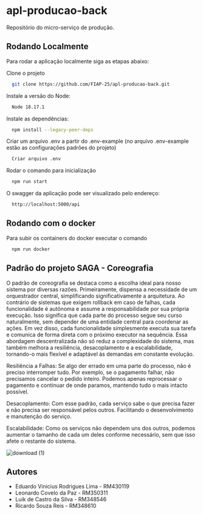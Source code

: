 # apl-producao-back

Repositório do micro-serviço de produção.

## Rodando Localmente

Para rodar a aplicação localmente siga as etapas abaixo:

Clone o projeto

```bash
  git clone https://github.com/FIAP-25/apl-producao-back.git
```

Instale a versão do Node:

```bash
  Node 18.17.1
```

Instale as dependências:

```bash
  npm install --legacy-peer-deps
```

Criar um arquivo .env a partir do .env-example (no arquivo .env-example estão as configurações padrões do projeto)

```bash
  Criar arquivo .env
```

Rodar o comando para inicialização

```bash
  npm run start
```

O swagger da aplicação pode ser visualizado pelo endereço:

```bash
  http://localhost:5000/api
```

## Rodando com o docker

Para subir os containers do docker executar o comando

```bash
  npm run docker
```
## Padrão do projeto SAGA - Coreografia

O padrão de coreografia se destaca como a escolha ideal para nosso sistema por diversas razões. Primeiramente, dispensa a necessidade de um orquestrador central, simplificando significativamente a arquitetura. Ao contrário de sistemas que exigem rollback em caso de falhas, cada funcionalidade é autônoma e assume a responsabilidade por sua própria execução. Isso significa que cada parte do processo segue seu curso naturalmente, sem depender de uma entidade central para coordenar as ações. Em vez disso, cada funcionalidade simplesmente executa sua tarefa e comunica de forma direta com o próximo executor na sequência. Essa abordagem descentralizada não só reduz a complexidade do sistema, mas também melhora a resiliência, desacoplamento e a escalabilidade, tornando-o mais flexível e adaptável às demandas em constante evolução.

Resiliência a Falhas: Se algo der errado em uma parte do processo, não é preciso interromper tudo. Por exemplo, se o pagamento falhar, não precisamos cancelar o pedido inteiro. Podemos apenas reprocessar o pagamento e continuar de onde paramos, mantendo tudo o mais intacto possível.

Desacoplamento: Com esse padrão, cada serviço sabe o que precisa fazer e não precisa ser responsável pelos outros. Facilitando o desenvolvimento e manutenção do serviço.

Escalabilidade: Como os serviços não dependem uns dos outros, podemos aumentar o tamanho de cada um deles conforme necessário, sem que isso afete o restante do sistema. 

![download (1)](https://github.com/FIAP-25/apl-pagamento-back/assets/63364180/612eb111-c6ab-40ab-b011-4adf20cf9e6d)

## Autores

-   Eduardo Vinicius Rodrigues Lima - RM430119
-   Leonardo Covelo da Paz - RM350311
-   Luik de Castro da Silva - RM348546
-   Ricardo Souza Reis - RM348610
